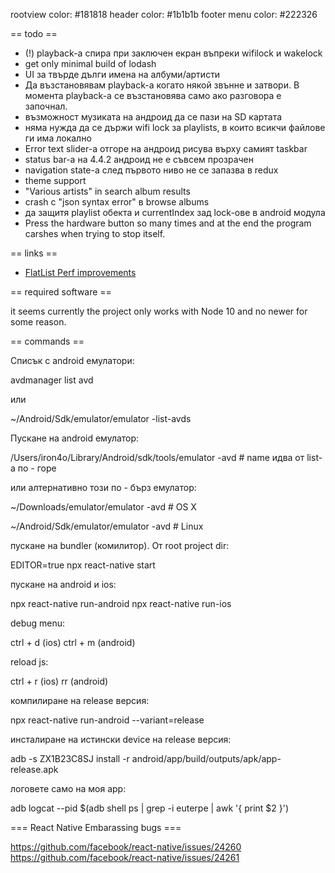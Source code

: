 rootview color: #181818
header color: #1b1b1b
footer menu color: #222326

== todo ==

* (!) playback-а спира при заключен екран въпреки wifilock и wakelock
* get only minimal build of lodash
* UI за твърде дълги имена на албуми/артисти
* Да възстановявам playback-a когато някой звънне и затвори. В момента playback-а се възстановява
  само ако разговора е започнал.
* възможност музиката на андроид да се пази на SD картата
* няма нужда да се държи wifi lock за playlists, в които всикчи файлове ги има локално
* Error text slider-а отгоре на андроид рисува върху самият taskbar
* status bar-а на 4.4.2 андроид не е съвсем прозрачен
* navigation state-a след първото ниво не се запазва в redux
* theme support
* "Various artists" in search album results
* crash с "json syntax error" в browse albums
* да защитя playlist обекта и currentIndex зад lock-ове в android модула
* Press the hardware button so many times and at the end the program carshes when
  trying to stop itself.


== links ==

* [FlatList Perf improvements](https://github.com/facebook/react-native/issues/15930#issuecomment-373816387)

== required software ==

it seems currently the project only works with Node 10 and no newer for some
reason.

== commands ==

Списък с android емулатори:

avdmanager list avd

или

~/Android/Sdk/emulator/emulator -list-avds

Пускане на android емулатор:

/Users/iron4o/Library/Android/sdk/tools/emulator -avd <name> # name идва от list-а по - горе

или алтернативно този по - бърз емулатор:

~/Downloads/emulator/emulator -avd <name> # OS X

~/Android/Sdk/emulator/emulator -avd <name> # Linux

пускане на bundler (комилитор). От root project dir:

EDITOR=true npx react-native start

пускане на android и ios:

npx react-native run-android
npx react-native run-ios

debug menu:

ctrl + d (ios)
ctrl + m (android)

reload js:

ctrl + r (ios)
rr (android)

компилиране на release версия:

npx react-native run-android --variant=release

инсталиране на истински device на release версия:

adb -s ZX1B23C8SJ install -r android/app/build/outputs/apk/app-release.apk

логовете само на моя арр:

adb logcat --pid $(adb shell ps | grep -i euterpe | awk '{ print $2 }')

=== React Native Embarassing bugs ===

https://github.com/facebook/react-native/issues/24260
https://github.com/facebook/react-native/issues/24261
